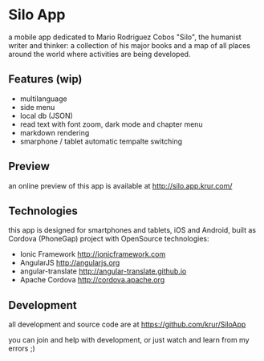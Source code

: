 Silo App
=======

a mobile app dedicated to Mario Rodriguez Cobos "Silo", the humanist writer and thinker: a collection of his major books and a map of all places around the world where activities are being developed.

## Features (wip)
- multilanguage
- side menu
- local db (JSON)
- read text with font zoom, dark mode and chapter menu
- markdown rendering
- smarphone / tablet automatic tempalte switching

## Preview
an online preview of this app is available at http://silo.app.krur.com/

## Technologies
this app is designed for smartphones and tablets, iOS and Android, built as Cordova (PhoneGap) project with OpenSource technologies:

* Ionic Framework http://ionicframework.com
* AngularJS http://angularjs.org
* angular-translate http://angular-translate.github.io
* Apache Cordova http://cordova.apache.org

## Development

all development and source code are at https://github.com/krur/SiloApp

you can join and help with development, or just watch and learn from my errors ;)
